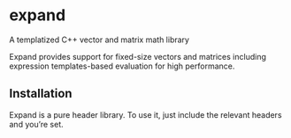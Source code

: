 # expand
A templatized C++ vector and matrix math library

Expand provides support for fixed-size vectors and matrices including expression templates-based evaluation for high performance.

## Installation

Expand is a pure header library. To use it, just include the relevant headers and you’re set.
